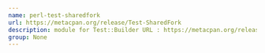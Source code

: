 ```yaml
---
name: perl-test-sharedfork
url: https://metacpan.org/release/Test-SharedFork
description: module for Test::Builder URL : https://metacpan.org/release/Test-SharedFork Groups : None
group: None
---
```

